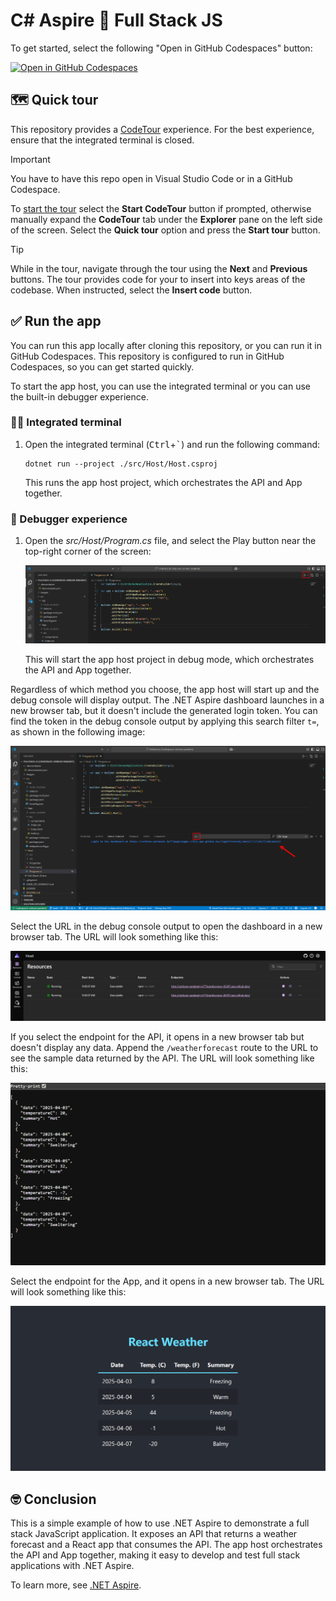 # C# Aspire 💜 Full Stack JS

To get started, select the following "Open in GitHub Codespaces" button:

[![Open in GitHub Codespaces](https://github.com/codespaces/badge.svg)](https://codespaces.new/IEvangelist/fullstack-js)

## 🗺️ Quick tour

This repository provides a [CodeTour](https://marketplace.visualstudio.com/items?itemName=vsls-contrib.codetour) experience. For the best experience, ensure that the integrated terminal is closed.

> [!IMPORTANT]
> You have to have this repo open in Visual Studio Code or in a GitHub Codespace.

To [start the tour](https://marketplace.visualstudio.com/items?itemName=vsls-contrib.codetour#starting-tours) select the **Start CodeTour** button if prompted, otherwise manually expand the **CodeTour** tab under the **Explorer** pane on the left side of the screen. Select the **Quick tour** option and press the **Start tour** button.

> [!TIP]
> While in the tour, navigate through the tour using the **Next** and **Previous** buttons. The tour provides code for your to insert into keys areas of the codebase. When instructed, select the **Insert code** button.

## ✅ Run the app

You can run this app locally after cloning this repository, or you can run it in GitHub Codespaces. This repository is configured to run in GitHub Codespaces, so you can get started quickly.

To start the app host, you can use the integrated terminal or you can use the built-in debugger experience.

### 🧑‍💻 Integrated terminal

1. Open the integrated terminal (<kbd>Ctrl</kbd>+<kbd>`</kbd>) and run the following command:

   ```dotnetcli
   dotnet run --project ./src/Host/Host.csproj
   ```

   This runs the app host project, which orchestrates the API and App together.

### 🐛 Debugger experience

1. Open the _src/Host/Program.cs_ file, and select the Play button near the top-right corner of the screen:

   ![Play button](images/debugger-ux.png)

    This will start the app host project in debug mode, which orchestrates the API and App together.

Regardless of which method you choose, the app host will start up and the debug console will display output. The .NET Aspire dashboard launches in a new browser tab, but it doesn't include the generated login token. You can find the token in the debug console output by applying this search filter `t=`, as shown in the following image:

![Token in debug console](images/login-token.png)

Select the URL in the debug console output to open the dashboard in a new browser tab. The URL will look something like this:

![.NET Aspire dashboard](images/aspire-dashboard.png)

If you select the endpoint for the API, it opens in a new browser tab but doesn't display any data. Append the `/weatherforecast` route to the URL to see the sample data returned by the API. The URL will look something like this:

![Weather forecast JSON](images/forecast-json.png)

Select the endpoint for the App, and it opens in a new browser tab. The URL will look something like this:

![React weather app](images/react-weather.png)

## 🤓 Conclusion

This is a simple example of how to use .NET Aspire to demonstrate a full stack JavaScript application. It exposes an API that returns a weather forecast and a React app that consumes the API. The app host orchestrates the API and App together, making it easy to develop and test full stack applications with .NET Aspire.

To learn more, see [.NET Aspire](https://learn.microsoft.com/dotnet/aspire/).
